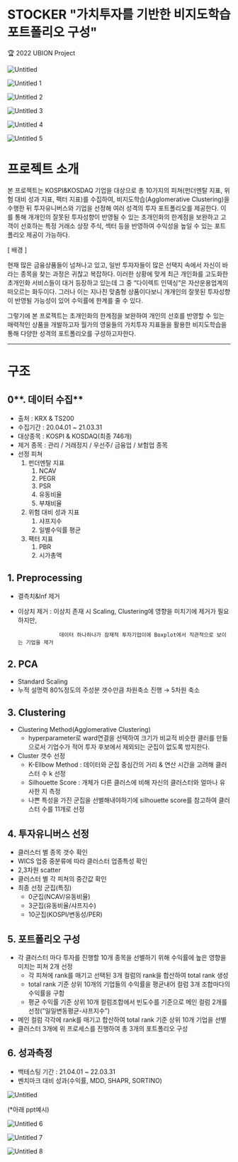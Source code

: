 # **STOCKER "가치투자를 기반한 비지도학습 포트폴리오 구성"**

🏆 2022 UBION Project

![Untitled](https://user-images.githubusercontent.com/88031549/205055658-286ea206-1f43-4979-babb-0c4d73f14bac.jpeg)

![Untitled 1](https://user-images.githubusercontent.com/88031549/205056311-73bfbb0d-aadf-4760-b1d8-5d7fb6d4b4a5.jpeg)

![Untitled 2](https://user-images.githubusercontent.com/88031549/205056394-b5e4df7d-428e-4274-bae6-4c3c57f5b985.jpeg)

![Untitled 3](https://user-images.githubusercontent.com/88031549/205056428-0120c124-357f-4308-bdcd-46245d93858b.jpeg)

![Untitled 4](https://user-images.githubusercontent.com/88031549/205056477-adfddfbd-c29e-42bf-b522-730b7c8c4069.jpeg)

![Untitled 5](https://user-images.githubusercontent.com/88031549/205056509-3f95be7f-7c1e-4675-9a14-66149a9d2994.jpeg)

# **프로젝트 소개**

본 프로젝트는 KOSPI&KOSDAQ 기업을 대상으로 총 10가지의 피쳐(펀더멘탈 지표, 위험 대비 성과 지표, 팩터 지표)를 수집하여, 비지도학습(Agglomerative Clustering)을 수행한 뒤 투자유니버스와 기업을 선정해 여러 성격의 투자 포트폴리오를 제공한다. 이를 통해 개개인의 잘못된 투자성향이 반영될 수 있는 초개인화의 한계점을 보완하고 고객이 선호하는 특정 거래소 상장 주식, 섹터 등을 반영하여 수익성을 높일 수 있는 포트폴리오 제공이 가능하다.

[ 배경 ]

현재 많은 금융상품들이 넘쳐나고 있고, 일반 투자자들이 많은 선택지 속에서 자신이 바라는 종목을 찾는 과정은 귀찮고 복잡하다. 이러한 상황에 맞게 최근 개인화를 고도화한 초개인화 서비스들이 대거 등장하고 있는데 그 중 “다이렉트 인덱싱”은 자산운용업계의 떠오르는 화두이다. 그러나 이는 지나친 맞춤형 상품이다보니 개개인의 잘못된 투자성향이 반영될 가능성이 있어 수익률에 한계를 줄 수 있다.

 그렇기에 본 프로젝트는 초개인화의 한계점을 보완하여 개인의 선호를 반영할 수 있는 매력적인 상품을 개발하고자 월가의 영웅들의 가치투자 지표들을 활용한 비지도학습을 통해 다양한 성격의 포트폴리오를 구성하고자한다.

---

# **구조**

## 0**. 데이터 수집**

- 출처 : KRX & TS200
- 수집기간 : 20.04.01 ~ 21.03.31
- 대상종목 : KOSPI & KOSDAQ(최종 746개)
- 제거 종목 : 관리 / 거래정지 / 우선주/ 금융업 / 보험업 종목
- 선정 피쳐
    1. 펀더멘탈 지표
        1. NCAV
        2. PEGR
        3. PSR
        4. 유동비율
        5. 부채비율
    2. 위험 대비 성과 지표
        1. 샤프지수
        2. 일별수익률 평균
    3. 팩터 지표
        1. PBR
        2. 시가총액

## 1. Preprocessing

- 결측치&Inf 제거
- 이상치 제거 : 이상치 존재 시 Scaling, Clustering에 영향을 미치기에 제거가 필요하지만,

                   데이터 하나하나가 잠재적 투자기업이에 Boxplot에서 직관적으로 보이는 기업을 제거

## 2. PCA

- Standard Scaling
- 누적 설명력 80%정도의 주성분 갯수만큼 차원축소 진행 → 5차원 축소

## 3. Clustering

- Clustering Method(Agglomerative Clustering)
    - hyperparameter로 ward연결을 선택하여 크기가 비교적 비슷한 클러를 만듦으로서 기업수가 적어 투자 후보에서 제외되는 군집이 없도록 방지한다.
- Cluster 갯수 선정
    - K-Ellbow Method : 데이터와 군집 중심간의 거리 & 연산 시간을 고려해 클러스터 수 k 선정
    - Silhouette Score : 개체가 다른 클러스에 비해 자신의 클러스터와 얼마나 유사한 지 측정
    - 나쁜 특성을 가진 군집을 선별해내야하기에 silhouette score를 참고하여 클러스터 수를 11개로 선정

## 4. 투자유니버스 선정

- 클러스터 별 종목 갯수 확인
- WICS 업중 중분류에 따라 클러스터 업종특성 확인
- 2,3차원 scatter
- 클러스터 별 각 피쳐의 중간값 확인
- 최종 선정 군집(특징)
    - 0군집(NCAV/유동비율)
    - 3군집(유동비율/샤프지수)
    - 10군집(KOSPI/변동성/PER)

## 5. 포트폴리오 구성

- 각 클러스터 마다 투자를 진행할 10개 종목을 선별하기 위해 수익률에 높은 영향을 미치는 피쳐 2개 선정
    - 각 피쳐에 rank를 매기고 선택된 3개 컬럼의 rank을 합산하여 total rank 생성
    - total rank 기준 상위 10개의 기업들의 수익률을 평균내어 컬럼 3개 조합마다의 수익률을 구함
    - 평균 수익률 기준 상위 10개 컬럼조합에서 빈도수를 기준으로 메인 컬럼 2개를 선정(”일일변동평균-샤프지수”)
- 메인 컬럼 각각에 rank를 매기고 합산하여 total rank 기준 상위 10개 기업을 선별
- 클러스터 3개에 위 프로세스를 진행하여 총 3개의 포트폴리오 구성

## 6. 성과측정

- 백테스팅 기간 : 21.04.01 ~ 22.03.31
- 벤치마크 대비 성과(수익률, MDD, SHAPR, SORTINO)

![Untitled](https://user-images.githubusercontent.com/88031549/205056688-65bfeddd-4ccb-4a5b-b9b9-becb4593ef15.png)

(*아래 ppt예시)

![Untitled 6](https://user-images.githubusercontent.com/88031549/205056568-4346b3a2-d21d-4b55-8652-294c06ce48e1.jpeg)

![Untitled 7](https://user-images.githubusercontent.com/88031549/205056626-2a7ec4a1-5e6a-48f7-a63d-282c469802c5.jpeg)

![Untitled 8](https://user-images.githubusercontent.com/88031549/205056661-c7141e95-f81d-487e-a2c0-25b3de9a12d1.jpeg)